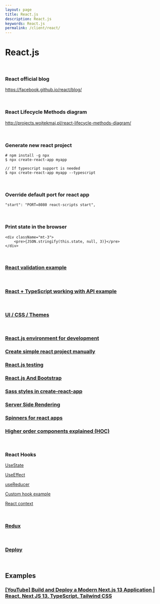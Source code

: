 ```yaml
---
layout: page
title: React.js
description: React.js
keywords: React.js
permalink: /client/react/
---
```


# React.js

<br/>

### React official blog

https://facebook.github.io/react/blog/

<br/>

### React Lifecycle Methods diagram

http://projects.wojtekmaj.pl/react-lifecycle-methods-diagram/

<br/>

### Generate new react project

    # npm install -g npx
    $ npx create-react-app myapp

    // If typescript support is needed
    $ npx create-react-app myapp --typescript

<br/>

### Override default port for react app

```
"start": "PORT=8080 react-scripts start",
```

<br/>

### Print state in the browser

```
<div className="mt-3">
    <pre>{JSON.stringify(this.state, null, 3)}</pre>
</div>
```

<br/>

### [React validation example](https://codesandbox.io/s/reactjs-form-validation-v30cl?file=/src/ValidationInReact.js:3656-3662)

<br/>

### [React + TypeScript working with API example](https://github.com/wildmakaka/react-2021-q3-api)

<br/>

### [UI / CSS / Themes](/client/react/ui/)

<br/>

### [React.js environment for development](/setup/react/)

### [Create simple react project manually](/client/react/create-simple-react-project-manually/)

### [React.js testing](/client/react/tools/testing/)

### [React.js And Bootstrap](https://www.youtube.com/watch?v=DyNADv8RZPs&list=PL_edDyMvX8wUK6BEeFPXdvfEgWl8RJnR_)

### [Sass styles in create-react-app](https://www.youtube.com/watch?v=B_zZDa80FVo)

### [Server Side Rendering](/client/react/ssr/)

### [Spinners for react apps](http://www.davidhu.io/react-spinners/)

### [Higher order components explained (HOC)](https://github.com/ZhangMYihua/higher-order-components-explained)

<br/>

### React Hooks

[UseState](https://github.com/ZhangMYihua/use-state-example)

[UseEffect](https://github.com/ZhangMYihua/use-effect-example)

[useReducer](https://github.com/ZhangMYihua/useReducer-example)

[Custom hook example](https://github.com/ZhangMYihua/custom-hook-example)

[React context](https://github.com/ZhangMYihua/react-context-lesson)

<br/>

### [Redux](/client/react/redux/)

<br/>

### [Deploy](/client/react/deploy/)

<br/>

## Examples

### [[YouTube] Build and Deploy a Modern Next.js 13 Application | React, Next JS 13, TypeScript, Tailwind CSS](https://www.youtube.com/watch?v=pUNSHPyVryU)
